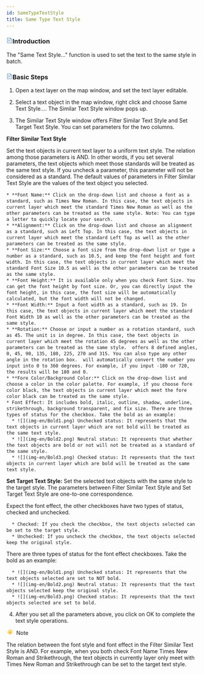 ```yaml
---
id: SameTypeTextStyle
title: Same Type Text Style
---
```

### ![](../../img/read.gif)Introduction

The "Same Text Style..." function is used to set the text to the same style in batch.

### ![](../../../img/read.gif)Basic Steps

  1. Open a text layer on the map window, and set the text layer editable.
  2. Select a text object in the map window, right click and choose Same Text Style.... The Similar Text Style window pops up.


  3. The Similar Text Style window offers Filter Similar Text Style and Set Target Text Style. You can set parameters for the two columns.

**Filter Similar Text Style**

Set the text objects in current text layer to a uniform text style. The relation among those parameters is AND. In other words, if you set several parameters, the text objects which meet those standards will be treated as the same text style. If you uncheck a parameter, this parameter will not be considered as a standard. The default values of parameters in Filter Similar Text Style are the values of the text object you selected.

    * **Font Name:** Click on the drop-down list and choose a font as a standard, such as Times New Roman. In this case, the text objects in current layer which meet the standard Times New Roman as well as the other parameters can be treated as the same style. Note: You can type a letter to quickly locate your search.
    * **Alignment:** Click on the drop-down list and choose an alignment as a standard, such as Left Top. In this case, the text objects in current layer which meet the standard Left Top as well as the other parameters can be treated as the same style.
    * **Font Size:** Choose a font size from the drop-down list or type a number as a standard, such as 10.5, and keep the font height and font width. In this case, the text objects in current layer which meet the standard Font Size 10.5 as well as the other parameters can be treated as the same style.
    * **Font Height:** It is available only when you check Font Size. You can get the font height by font size. Or, you can directly input the font height, in this case, the font size will be automatically calculated, but the font width will not be changed.
    * **Font Width:** Input a font width as a standard, such as 19. In this case, the text objects in current layer which meet the standard Font Width 10 as well as the other parameters can be treated as the same style.
    * **Rotation:** Choose or input a number as a rotation standard, such as 45. The unit is in degree. In this case, the text objects in current layer which meet the rotation 45 degrees as well as the other parameters can be treated as the same style.  offers 8 defined angles, 0, 45, 90, 135, 180, 225, 270 and 315. You can also type any other angle in the rotation box.  will automatically convert the number you input into 0 to 360 degrees. For example, if you input -180 or 720, the results will be 180 and 0.
    * **Fore Color/Background Color:** Click on the drop-down list and choose a color in the color palette. For example, if you choose fore color black, the text objects in current layer which meet the fore color black can be treated as the same style.
    * Font Effect: It includes bold, italic, outline, shadow, underline, strikethrough, background transparent, and fix size. There are three types of status for the checkbox. Take the bold as an example: 
      * ![](img-en/Bold1.png) Unchecked status: It represents that the text objects in current layer which are not bold will be treated as the same text style.
      * ![](img-en/Bold2.png) Neutral status: It represents that whether the text objects are bold or not will not be treated as a standard of the same style.
      * ![](img-en/Bold3.png) Checked status: It represents that the text objects in current layer which are bold will be treated as the same text style.

**Set Target Text Style:** Set the selected text objects with the same style to the target style. The parameters between Filter Similar Text Style and Set Target Text Style are one-to-one correspondence.

Expect the font effect, the other checkboxes have two types of status, checked and unchecked.

      * Checked: If you check the checkbox, the text objects selected can be set to the target style.
      * Unchecked: If you uncheck the checkbox, the text objects selected keep the original style.

There are three types of status for the font effect checkboxes. Take the bold as an example:

      * ![](img-en/Bold1.png) Unchecked status: It represents that the text objects selected are set to NOT bold.
      * ![](img-en/Bold2.png) Neutral status: It represents that the text objects selected keep the original style.
      * ![](img-en/Bold3.png) Checked status: It represents that the text objects selected are set to bold.
  4. After you set all the parameters above, you click on OK to complete the text style operations.

![](../../../img/note.png) Note

The relation between the font style and font effect in the Filter Similar Text Style is AND. For example, when you both check Font Name Times New Roman and Strikethrough, the text objects in currently layer only meet with Times New Roman and Strikethrough can be set to the target text style.
